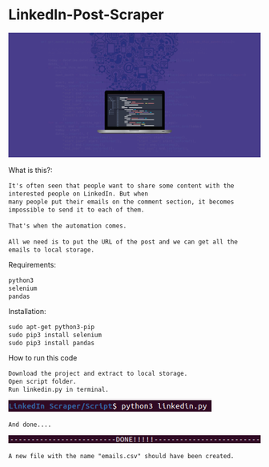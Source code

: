 # LinkedIn-Post-Scraper

![Web scraper](/Images/web-scraping.jpg)

What is this?:

    It's often seen that people want to share some content with the interested people on LinkedIn. But when
    many people put their emails on the comment section, it becomes impossible to send it to each of them.
    
    That's when the automation comes. 
    
    All we need is to put the URL of the post and we can get all the emails to local storage.

Requirements:

    python3
    selenium
    pandas

Installation:

    sudo apt-get python3-pip
    sudo pip3 install selenium
    sudo pip3 install pandas

How to run this code
    
    Download the project and extract to local storage.
    Open script folder.
    Run linkedin.py in terminal.
    
![terminal](/Images/script.png)
    
    And done....
    
![done!!](/Images/done.png)   

    A new file with the name "emails.csv" should have been created.
   
